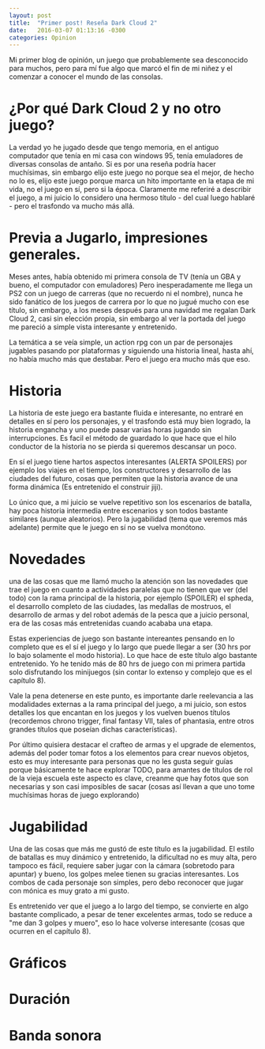 ```yaml
---
layout: post
title:  "Primer post! Reseña Dark Cloud 2"
date:   2016-03-07 01:13:16 -0300
categories: Opinion
---
```

Mi primer blog de opinión, un juego que probablemente sea desconocido para muchos, pero para mí fue algo que marcó el fin de mi niñez y el comenzar a conocer el mundo de las consolas. 

# **¿Por qué Dark Cloud 2 y no otro juego?**

La verdad yo he jugado desde que tengo memoria, en el antiguo computador que tenía en mi casa con windows 95, tenía emuladores de diversas consolas de antaño. Si es por una reseña podría hacer muchísimas, sin embargo elijo este juego no porque sea el mejor, de hecho no lo es, elijo este juego porque marca un hito importante en la etapa de mi vida, no el juego en sí, pero si la época. Claramente me referiré a describir el juego, a mi juicio lo considero una hermoso título - del cual luego hablaré - pero el trasfondo va mucho más allá. 

# **Previa a Jugarlo, impresiones generales.**

Meses antes, había obtenido mi primera consola de TV (tenía un GBA y bueno, el computador con emuladores) Pero inesperadamente me llega un PS2 con un juego de carreras (que no recuerdo ni el nombre), nunca he sido fanático de los juegos de carrera por lo que no jugué mucho con ese título, sin embargo, a los meses después para una navidad me regalan Dark Cloud 2, casi sin elección propia, sin embargo al ver la portada del juego me pareció a simple vista interesante y entretenido.

La temática a se veía simple, un action rpg con un par de personajes jugables pasando por plataformas y siguiendo una historia lineal, hasta ahí, no había mucho más que destabar. Pero el juego era mucho más que eso. 

# **Historia**

La historia de este juego era bastante fluida e interesante, no entraré en detalles en sí pero los personajes, y el trasfondo está muy bien logrado, la historia engancha y uno puede pasar varias horas jugando sin interrupciones. Es facil el método de guardado lo que hace que el hilo conductor de la historia no se pierda si queremos descansar un poco. 

En sí el juego tiene hartos aspectos interesantes (ALERTA SPOILERS) por ejemplo los viajes en el tiempo, los constructores y desarrollo de las ciudades del futuro, cosas que permiten que la historia avance de una forma dinámica (Es entretenido el construir jiji). 

Lo único que, a mi juicio se vuelve repetitivo son los escenarios de batalla, hay poca historia intermedia entre escenarios y son todos bastante similares (aunque aleatorios). Pero la jugabilidad (tema que veremos más adelante) permite que le juego en sí no se vuelva monótono.

# **Novedades**

una de las cosas que me llamó mucho la atención son las novedades que trae el juego en cuanto a actividades paralelas que no tienen que ver (del todo) con la rama principal de la historia, por ejemplo (SPOILER) el spheda, el desarrollo completo de las ciudades, las medallas de mostruos, el desarrollo de armas y del robot además de la pesca que a juicio personal, era de las cosas más entretenidas cuando acababa una etapa.

Estas experiencias de juego son bastante intereantes pensando en lo completo que es el sí el juego y lo largo que puede llegar a ser (30 hrs por lo bajo solamente el modo historia). Lo que hace de este título algo  bastante entretenido. Yo he tenido más de 80 hrs de juego con mi primera partida solo disfrutando los minijuegos (sin contar lo extenso y complejo que es el capítulo 8).

Vale la pena detenerse en este punto, es importante darle reelevancia a las modalidades externas a la rama principal del juego, a mi juicio, son estos detalles los que encantan en los juegos y los vuelven buenos títulos (recordemos chrono trigger, final fantasy VII, tales of phantasia, entre otros grandes títulos que poseían dichas características).

Por último quisiera destacar el crafteo de armas y el upgrade de elementos, además del poder tomar fotos a los elementos para crear nuevos objetos, esto es muy interesante para personas que no les gusta seguir guías porque básicamente te hace explorar TODO, para amantes de títulos de rol de la vieja escuela este aspecto es clave, creanme que hay fotos que son necesarias y son casi imposibles de sacar (cosas así llevan a que uno tome muchísimas horas de juego explorando) 

# **Jugabilidad**

Una de las cosas que más me gustó de este título es la jugabilidad. El estilo de batallas es muy dinámico y entretenido, la dificultad no es muy alta, pero tampoco es fácil, requiere saber jugar con la cámara (sobretodo para apuntar) y bueno, los golpes melee tienen su gracias interesantes. Los combos de cada personaje son simples, pero debo reconocer que jugar con mónica es muy grato a mi gusto. 

Es entretenido ver que el juego a lo largo del tiempo, se convierte en algo bastante complicado, a pesar de tener excelentes armas, todo se reduce a "me dan 3 golpes y muero", eso lo hace volverse interesante (cosas que ocurren en el capítulo 8).  

# **Gráficos**

# **Duración**

# **Banda sonora**
